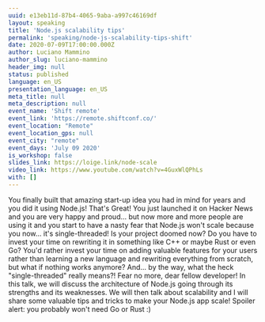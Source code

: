 ```yaml
---
uuid: e13eb11d-87b4-4065-9aba-a997c46169df
layout: speaking
title: 'Node.js scalability tips'
permalink: 'speaking/node-js-scalability-tips-shift'
date: 2020-07-09T17:00:00.000Z
author: Luciano Mammino
author_slug: luciano-mammino
header_img: null
status: published
language: en_US
presentation_language: en_US
meta_title: null
meta_description: null
event_name: 'Shift remote'
event_link: 'https://remote.shiftconf.co/'
event_location: "Remote"
event_location_gps: null
event_city: "remote"
event_days: 'July 09 2020'
is_workshop: false
slides_link: https://loige.link/node-scale
video_link: https://www.youtube.com/watch?v=4GuxWlQPhLs
with: []
---
```


You finally built that amazing start-up idea you had in mind for years and you did it using Node.js! That's Great! You just launched it on Hacker News and you are very happy and proud... but now more and more people are using it and you start to have a nasty fear that Node.js won't scale because you now... it's single-threaded! Is your project doomed now? Do you have to invest your time on rewriting it in something like C++ or maybe Rust or even Go? You'd rather invest your time on adding valuable features for your users rather than learning a new language and rewriting everything from scratch, but what if nothing works anymore? And... by the way, what the heck "single-threaded" really means?! Fear no more, dear fellow developer! In this talk, we will discuss the architecture of Node.js going through its strengths and its weaknesses. We will then talk about scalability and I will share some valuable tips and tricks to make your Node.js app scale! Spoiler alert: you probably won't need Go or Rust :)